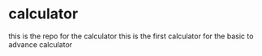 # calculator
this is the repo for the calculator 
this is the first calculator
for the basic to advance calculator
